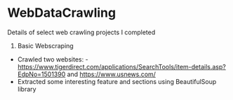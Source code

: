 # WebDataCrawling
Details of select web crawling projects I completed

1. Basic Webscraping
- Crawled two websites:  - https://www.tigerdirect.com/applications/SearchTools/item-details.asp?EdpNo=1501390 and https://www.usnews.com/
- Extracted some interesting feature and sections using BeautifulSoup library
